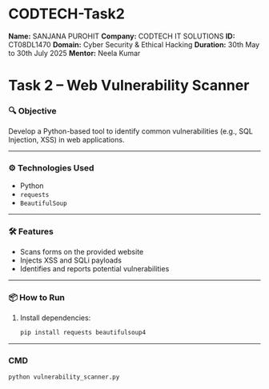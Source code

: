 # CODTECH-Task2
**Name:** SANJANA PUROHIT
**Company:** CODTECH IT SOLUTIONS
**ID:** CT08DL1470
**Domain:** Cyber Security & Ethical Hacking
**Duration:** 30th May to 30th July 2025
**Mentor:** Neela Kumar


# Task 2 – Web Vulnerability Scanner

### 🔍 Objective
Develop a Python-based tool to identify common vulnerabilities (e.g., SQL Injection, XSS) in web applications.

---

### ⚙️ Technologies Used
- Python
- `requests`
- `BeautifulSoup`

---

### 🛠️ Features
- Scans forms on the provided website
- Injects XSS and SQLi payloads
- Identifies and reports potential vulnerabilities

---

### 📦 How to Run

1. Install dependencies:
   ```bash
   pip install requests beautifulsoup4

---

### CMD 
```bash
python vulnerability_scanner.py

